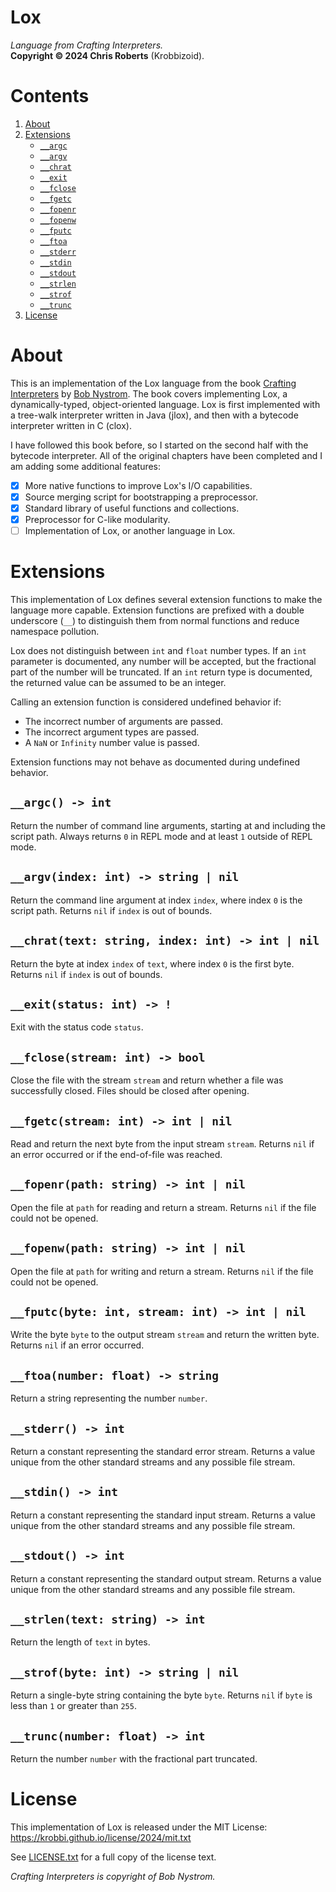 # Lox
_Language from Crafting Interpreters._  
__Copyright &copy; 2024 Chris Roberts__ (Krobbizoid).

# Contents
1. [About](#about)
2. [Extensions](#extensions)
   * [`__argc`](#__argc---int)
   * [`__argv`](#__argvindex-int---string--nil)
   * [`__chrat`](#__chrattext-string-index-int---int--nil)
   * [`__exit`](#__exitstatus-int---)
   * [`__fclose`](#__fclosestream-int---bool)
   * [`__fgetc`](#__fgetcstream-int---int--nil)
   * [`__fopenr`](#__fopenrpath-string---int--nil)
   * [`__fopenw`](#__fopenwpath-string---int--nil)
   * [`__fputc`](#__fputcbyte-int-stream-int---int--nil)
   * [`__ftoa`](#__ftoanumber-float---string)
   * [`__stderr`](#__stderr---int)
   * [`__stdin`](#__stdin---int)
   * [`__stdout`](#__stdout---int)
   * [`__strlen`](#__strlentext-string---int)
   * [`__strof`](#__strofbyte-int---string--nil)
   * [`__trunc`](#__truncnumber-float---int)
3. [License](#license)

# About
This is an implementation of the Lox language from the book
[Crafting Interpreters](https://craftinginterpreters.com) by
[Bob Nystrom](https://github.com/munificent). The book covers implementing Lox,
a dynamically-typed, object-oriented language. Lox is first implemented with a
tree-walk interpreter written in Java (jlox), and then with a bytecode
interpreter written in C (clox).

I have followed this book before, so I started on the second half with the
bytecode interpreter. All of the original chapters have been completed and I am
adding some additional features:
* [x] More native functions to improve Lox's I/O capabilities.
* [x] Source merging script for bootstrapping a preprocessor.
* [x] Standard library of useful functions and collections.
* [x] Preprocessor for C-like modularity.
* [ ] Implementation of Lox, or another language in Lox.

# Extensions
This implementation of Lox defines several extension functions to make the
language more capable. Extension functions are prefixed with a double
underscore (`__`) to distinguish them from normal functions and reduce
namespace pollution.

Lox does not distinguish between `int` and `float` number types. If an `int`
parameter is documented, any number will be accepted, but the fractional part
of the number will be truncated. If an `int` return type is documented, the
returned value can be assumed to be an integer.

Calling an extension function is considered undefined behavior if:
* The incorrect number of arguments are passed.
* The incorrect argument types are passed.
* A `NaN` or `Infinity` number value is passed.

Extension functions may not behave as documented during undefined behavior.

## `__argc() -> int`
Return the number of command line arguments, starting at and including the
script path. Always returns `0` in REPL mode and at least `1` outside of REPL
mode.

## `__argv(index: int) -> string | nil`
Return the command line argument at index `index`, where index `0` is the
script path. Returns `nil` if `index` is out of bounds.

## `__chrat(text: string, index: int) -> int | nil`
Return the byte at index `index` of `text`, where index `0` is the first byte.
Returns `nil` if `index` is out of bounds.

## `__exit(status: int) -> !`
Exit with the status code `status`.

## `__fclose(stream: int) -> bool`
Close the file with the stream `stream` and return whether a file was
successfully closed. Files should be closed after opening.

## `__fgetc(stream: int) -> int | nil`
Read and return the next byte from the input stream `stream`. Returns `nil` if
an error occurred or if the end-of-file was reached.

## `__fopenr(path: string) -> int | nil`
Open the file at `path` for reading and return a stream. Returns `nil` if the
file could not be opened.

## `__fopenw(path: string) -> int | nil`
Open the file at `path` for writing and return a stream. Returns `nil` if the
file could not be opened.

## `__fputc(byte: int, stream: int) -> int | nil`
Write the byte `byte` to the output stream `stream` and return the written
byte. Returns `nil` if an error occurred.

## `__ftoa(number: float) -> string`
Return a string representing the number `number`.

## `__stderr() -> int`
Return a constant representing the standard error stream. Returns a value
unique from the other standard streams and any possible file stream.

## `__stdin() -> int`
Return a constant representing the standard input stream. Returns a value
unique from the other standard streams and any possible file stream.

## `__stdout() -> int`
Return a constant representing the standard output stream. Returns a value
unique from the other standard streams and any possible file stream.

## `__strlen(text: string) -> int`
Return the length of `text` in bytes.

## `__strof(byte: int) -> string | nil`
Return a single-byte string containing the byte `byte`. Returns `nil` if `byte`
is less than `1` or greater than `255`.

## `__trunc(number: float) -> int`
Return the number `number` with the fractional part truncated.

# License
This implementation of Lox is released under the MIT License:  
https://krobbi.github.io/license/2024/mit.txt

See [LICENSE.txt](/LICENSE.txt) for a full copy of the license text.

_Crafting Interpreters is copyright of Bob Nystrom._
